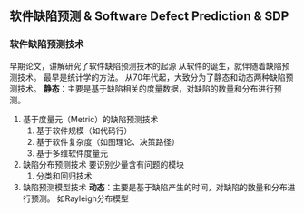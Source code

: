 ## 软件缺陷预测 & Software Defect Prediction & SDP

### 软件缺陷预测技术
早期论文，讲解研究了软件缺陷预测技术的起源
从软件的诞生，就伴随着缺陷预测技术。
最早是统计学的方法。
从70年代起，大致分为了静态和动态两种缺陷预测技术。
**静态**：主要是基于缺陷相关的度量数据，对缺陷的数量和分布进行预测。
1. 基于度量元（Metric）的缺陷预测技术
   1. 基于软件规模（如代码行）
   2. 基于软件复杂度（如图理论、决策路径）
   3. 基于多维软件度量元
2. 缺陷分布预测技术
   要识别少量含有问题的模块
   1. 分类和回归技术
3. 缺陷预测模型技术
**动态**：主要是基于缺陷产生的时间，对缺陷的数量和分布进行预测。
如Rayleigh分布模型